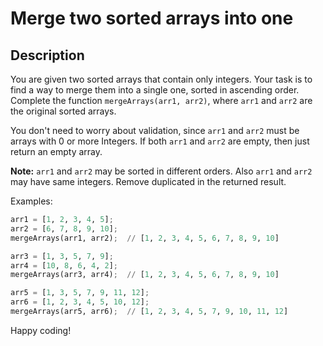 # Merge two sorted arrays into one

## Description

You are given two sorted arrays that contain only integers. Your task is to find a way to merge them into a single one, sorted in ascending order. Complete the function `mergeArrays(arr1, arr2)`, where `arr1` and `arr2` are the original sorted arrays.

You don't need to worry about validation, since `arr1` and `arr2` must be arrays with 0 or more Integers. If both `arr1` and `arr2` are empty, then just return an empty array.

**Note:** `arr1` and `arr2` may be sorted in different orders. Also `arr1` and `arr2` may have same integers. Remove duplicated in the returned result.

Examples:

```python
arr1 = [1, 2, 3, 4, 5];
arr2 = [6, 7, 8, 9, 10];
mergeArrays(arr1, arr2);  // [1, 2, 3, 4, 5, 6, 7, 8, 9, 10]

arr3 = [1, 3, 5, 7, 9];
arr4 = [10, 8, 6, 4, 2];
mergeArrays(arr3, arr4);  // [1, 2, 3, 4, 5, 6, 7, 8, 9, 10]

arr5 = [1, 3, 5, 7, 9, 11, 12];
arr6 = [1, 2, 3, 4, 5, 10, 12];
mergeArrays(arr5, arr6);  // [1, 2, 3, 4, 5, 7, 9, 10, 11, 12]
```

Happy coding!